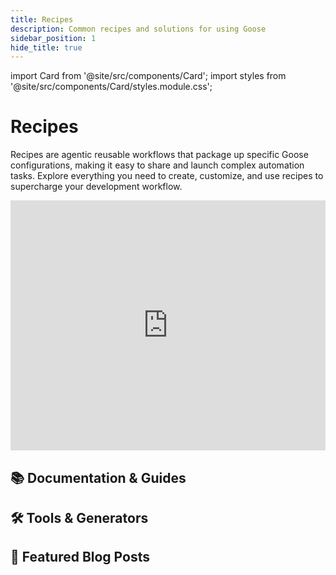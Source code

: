 ```yaml
---
title: Recipes
description: Common recipes and solutions for using Goose
sidebar_position: 1
hide_title: true
---
```


import Card from '@site/src/components/Card';
import styles from '@site/src/components/Card/styles.module.css';

<h1 className={styles.pageTitle}>Recipes</h1>
<p className={styles.pageDescription}>
  Recipes are agentic reusable workflows that package up specific Goose configurations, making it easy to share and launch complex automation tasks. Explore everything you need to create, customize, and use recipes to supercharge your development workflow.
</p>

<div className="video-container margin-bottom--lg">
  <iframe 
    width="100%"
    height="400"
    src="https://www.youtube.com/embed/D-DpDunrbpo"
    title="Vibe coding with Goose"
    frameBorder="0"
    allow="accelerometer; autoplay; clipboard-write; encrypted-media; gyroscope; picture-in-picture"
    allowFullScreen
  ></iframe>
</div>

<div className={styles.categorySection}>
  <h2 className={styles.categoryTitle}>📚 Documentation & Guides</h2>
  <div className={styles.cardGrid}>
    <Card 
      title="Session Recipes"
      description="Share a Goose session setup (including tools, goals, and instructions) as a reusable recipe that others can launch with a single click."
      link="/docs/guides/session-recipes"
    />
    <Card 
      title="Recipe Reference Guide"
      description="Complete technical reference for creating and customizing recipes in Goose via the CLI."
      link="/docs/guides/recipe-reference"
    />
  </div>
</div>

<div className={styles.categorySection}>
  <h2 className={styles.categoryTitle}>🛠️ Tools & Generators</h2>
  <div className={styles.cardGrid}>
    <Card 
      title="Recipe Generator"
      description="Interactive tool that creates a shareable Goose recipe URL that others can use to launch a session with your predefined settings."
      link="/goose/recipe-generator"
    />
    <Card 
      title="Recipe Cookbook"
      description="Browse our collection of ready-to-use recipes. Find and adapt recipes for common development scenarios."
      link="/goose/recipes"
    />
  </div>
</div>

<div className={styles.categorySection}>
  <h2 className={styles.categoryTitle}>📝 Featured Blog Posts</h2>
  <div className={styles.cardGrid}>
    <Card
      title="Championship Driven Development"
      description="Recipes to accelerate your developer team's workflow."
      link="/blog/2025/05/09/developers-ai-playbook-for-team-efficiency"
    />
    <Card
      title="A Recipe for Success"
      description="The value of scaling agentic workflows with recipes."
      link="/blog/2025/05/06/recipe-for-success"
    />
  </div>
</div>
